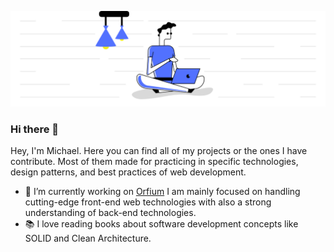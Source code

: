 ![header image](https://github.com/michalisKout/michalisKout/blob/master/img-header.png)

### Hi there 👋

Hey, I'm Michael. Here you can find all of my projects or the ones I have contribute. Most of them made for practicing in specific technologies, design patterns, and best practices of web development.

-   :microscope: I’m currently working on [Orfium](https://www.orfium.com/) I am mainly focused on handling cutting-edge front-end web technologies with also a strong understanding of back-end technologies.
-   :books: I love reading books about software development concepts like SOLID and Clean Architecture.
<!--
**michalisKout/michalisKout** is a ✨ _special_ ✨ repository because its `README.md` (this file) appears on your GitHub profile.

Here are some ideas to get you started:

-   🔭 I’m currently working on ...
-   🌱 I’m currently learning ...
-   👯 I’m looking to collaborate on ...
-   🤔 I’m looking for help with ...
-   💬 Ask me about ...
-   📫 How to reach me: ...
-   😄 Pronouns: ...
-   ⚡ Fun fact: ...
    -->
